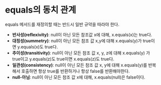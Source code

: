 # equals의 동치 관계
equals 메서드를 재정의할 때는 반드시 일반 규약을 따라야 한다.

- **반사성(reflexivity)**: null이 아닌 모든 참조값 x에 대해, x.equals(x)는 true다.
- **대칭성(summetry)**: null이 아닌 모든 참조 값 x,y에 대해 x.equals(y)가 true이면 y.equals(x)도 true다.
- **추이성(transitivity)**: null이 아닌 모든 참조 값 x, y, z에 대해 x.equals(y) 가 true이고 y.equals(z)도 true이면 x.equals(z)도 true다.
- **일관성(consistency)**: null이 아닌 모든 참조 값 x, y에 대해 x.equals(y)를 반복해서 호출하면 항상 true를 반환하거나 항상 false를 반환해야한다. 
- **null-아님**: null이 아닌 모든 참조 값 x에 대해, x.equals(null)은 false이다.
